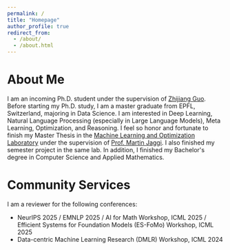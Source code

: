 ```yaml
---
permalink: /
title: "Homepage"
author_profile: true
redirect_from: 
  - /about/
  - /about.html
---
```

# About Me

 I am an incoming Ph.D. student under the supervision of [Zhijiang Guo](https://scholar.google.com/citations?user=8b-u3icAAAAJ&hl=en). Before starting my Ph.D. study, I am a master graduate from EPFL, Switzerland, majoring in Data Science. I am interested in Deep Learning, Natural Language Processing (especially in Large Language Models), Meta Learning, Optimization, and Reasoning. I feel so honor and fortunate to finish my Master Thesis in the [Machine Learning and Optimization Laboratory](https://mlo.epfl.ch/) under the supervision of [Prof. Martin Jaggi](https://people.epfl.ch/martin.jaggi). I also finished my semester project in the same lab. In addition, I finished my Bachelor's degree in Computer Science and Applied Mathematics.


# Community Services
I am a reviewer for the following conferences:
- NeurIPS 2025 / EMNLP 2025 / AI for Math Workshop, ICML 2025 / Efficient Systems for Foundation Models (ES-FoMo) Workshop, ICML 2025
- Data-centric Machine Learning Research (DMLR) Workshop, ICML 2024


